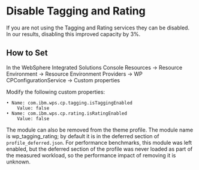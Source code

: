 # Disable Tagging and Rating

If you are not using the Tagging and Rating services they can be disabled. In our results, disabling this
improved capacity by 3%.

## How to Set

In the WebSphere Integrated Solutions Console
Resources → Resource Environment → Resource Environment Providers → WP CPConfigurationService
→ Custom properties

Modify the following custom properties:

    • Name: com.ibm.wps.cp.tagging.isTaggingEnabled
        Value: false
    • Name: com.ibm.wps.cp.rating.isRatingEnabled
        Value: false

The module can also be removed from the theme profile. The module name is wp_tagging_rating; by
default it is in the deferred section of `profile_deferred.json`. For performance benchmarks, this module was
left enabled, but the deferred section of the profile was never loaded as part of the measured workload, so
the performance impact of removing it is unknown.